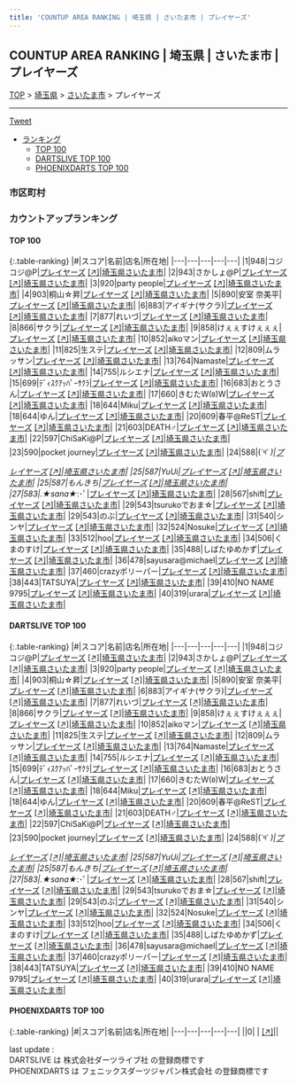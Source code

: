 ```yaml
---
title: 'COUNTUP AREA RANKING | 埼玉県 | さいたま市 | プレイヤーズ'
---
```

## COUNTUP AREA RANKING | 埼玉県 | さいたま市 | プレイヤーズ

[TOP](/darts/rank/) > [埼玉県](/darts/rank/埼玉県/) > [さいたま市](/darts/rank/埼玉県/さいたま市/) > プレイヤーズ

___

<a href="https://twitter.com/share?ref_src=twsrc%5Etfw" data-text="COUNTUP AREA RANKING | 埼玉県さいたま市プレイヤーズ" class="twitter-share-button" data-hashtags="DARTSLIVE,PHOENIXDARTS,darts,ダーツ" data-show-count="false">Tweet</a>

* [ランキング](#カウントアップランキング)
    * [TOP 100](#top-100)
    * [DARTSLIVE TOP 100](#dartslive-top-100)
    * [PHOENIXDARTS TOP 100](#phoenixdarts-top-100)

### 市区町村

<ul>

</ul>

### カウントアップランキング

#### TOP 100



{:.table-ranking}
|#|スコア|名前|店名|所在地|
|---|---|---|---|---|
|1|948|<span class="rank-name-dl">コジコジ@P</span>|<a href="/darts/rank/shops/08d51b96147e45190d9b047a20a7ba1e.html">プレイヤーズ</a> <a href="https://search.dartslive.com/jp/shop/08d51b96147e45190d9b047a20a7ba1e">[↗]</a>|<a href="/darts/rank/埼玉県/さいたま市">埼玉県さいたま市</a>|
|2|943|<span class="rank-name-dl">さかしょ@P</span>|<a href="/darts/rank/shops/08d51b96147e45190d9b047a20a7ba1e.html">プレイヤーズ</a> <a href="https://search.dartslive.com/jp/shop/08d51b96147e45190d9b047a20a7ba1e">[↗]</a>|<a href="/darts/rank/埼玉県/さいたま市">埼玉県さいたま市</a>|
|3|920|<span class="rank-name-dl">party people</span>|<a href="/darts/rank/shops/08d51b96147e45190d9b047a20a7ba1e.html">プレイヤーズ</a> <a href="https://search.dartslive.com/jp/shop/08d51b96147e45190d9b047a20a7ba1e">[↗]</a>|<a href="/darts/rank/埼玉県/さいたま市">埼玉県さいたま市</a>|
|4|903|<span class="rank-name-dl">桐山☆昇</span>|<a href="/darts/rank/shops/08d51b96147e45190d9b047a20a7ba1e.html">プレイヤーズ</a> <a href="https://search.dartslive.com/jp/shop/08d51b96147e45190d9b047a20a7ba1e">[↗]</a>|<a href="/darts/rank/埼玉県/さいたま市">埼玉県さいたま市</a>|
|5|890|<span class="rank-name-dl">安室 奈美平</span>|<a href="/darts/rank/shops/08d51b96147e45190d9b047a20a7ba1e.html">プレイヤーズ</a> <a href="https://search.dartslive.com/jp/shop/08d51b96147e45190d9b047a20a7ba1e">[↗]</a>|<a href="/darts/rank/埼玉県/さいたま市">埼玉県さいたま市</a>|
|6|883|<span class="rank-name-dl">アイギナ(サクラ)</span>|<a href="/darts/rank/shops/08d51b96147e45190d9b047a20a7ba1e.html">プレイヤーズ</a> <a href="https://search.dartslive.com/jp/shop/08d51b96147e45190d9b047a20a7ba1e">[↗]</a>|<a href="/darts/rank/埼玉県/さいたま市">埼玉県さいたま市</a>|
|7|877|<span class="rank-name-dl">れいづ</span>|<a href="/darts/rank/shops/08d51b96147e45190d9b047a20a7ba1e.html">プレイヤーズ</a> <a href="https://search.dartslive.com/jp/shop/08d51b96147e45190d9b047a20a7ba1e">[↗]</a>|<a href="/darts/rank/埼玉県/さいたま市">埼玉県さいたま市</a>|
|8|866|<span class="rank-name-dl">サクラ</span>|<a href="/darts/rank/shops/08d51b96147e45190d9b047a20a7ba1e.html">プレイヤーズ</a> <a href="https://search.dartslive.com/jp/shop/08d51b96147e45190d9b047a20a7ba1e">[↗]</a>|<a href="/darts/rank/埼玉県/さいたま市">埼玉県さいたま市</a>|
|9|858|<span class="rank-name-dl">けぇぇすけぇぇぇ</span>|<a href="/darts/rank/shops/08d51b96147e45190d9b047a20a7ba1e.html">プレイヤーズ</a> <a href="https://search.dartslive.com/jp/shop/08d51b96147e45190d9b047a20a7ba1e">[↗]</a>|<a href="/darts/rank/埼玉県/さいたま市">埼玉県さいたま市</a>|
|10|852|<span class="rank-name-dl">aikoマン</span>|<a href="/darts/rank/shops/08d51b96147e45190d9b047a20a7ba1e.html">プレイヤーズ</a> <a href="https://search.dartslive.com/jp/shop/08d51b96147e45190d9b047a20a7ba1e">[↗]</a>|<a href="/darts/rank/埼玉県/さいたま市">埼玉県さいたま市</a>|
|11|825|<span class="rank-name-dl">生ステ</span>|<a href="/darts/rank/shops/08d51b96147e45190d9b047a20a7ba1e.html">プレイヤーズ</a> <a href="https://search.dartslive.com/jp/shop/08d51b96147e45190d9b047a20a7ba1e">[↗]</a>|<a href="/darts/rank/埼玉県/さいたま市">埼玉県さいたま市</a>|
|12|809|<span class="rank-name-dl">ムラッサン</span>|<a href="/darts/rank/shops/08d51b96147e45190d9b047a20a7ba1e.html">プレイヤーズ</a> <a href="https://search.dartslive.com/jp/shop/08d51b96147e45190d9b047a20a7ba1e">[↗]</a>|<a href="/darts/rank/埼玉県/さいたま市">埼玉県さいたま市</a>|
|13|764|<span class="rank-name-dl">Namaste</span>|<a href="/darts/rank/shops/08d51b96147e45190d9b047a20a7ba1e.html">プレイヤーズ</a> <a href="https://search.dartslive.com/jp/shop/08d51b96147e45190d9b047a20a7ba1e">[↗]</a>|<a href="/darts/rank/埼玉県/さいたま市">埼玉県さいたま市</a>|
|14|755|<span class="rank-name-dl">ルシエナ</span>|<a href="/darts/rank/shops/08d51b96147e45190d9b047a20a7ba1e.html">プレイヤーズ</a> <a href="https://search.dartslive.com/jp/shop/08d51b96147e45190d9b047a20a7ba1e">[↗]</a>|<a href="/darts/rank/埼玉県/さいたま市">埼玉県さいたま市</a>|
|15|699|<span class="rank-name-dl">ﾃﾞｨｽｸｱｯﾊﾟｰｻｸﾗ</span>|<a href="/darts/rank/shops/08d51b96147e45190d9b047a20a7ba1e.html">プレイヤーズ</a> <a href="https://search.dartslive.com/jp/shop/08d51b96147e45190d9b047a20a7ba1e">[↗]</a>|<a href="/darts/rank/埼玉県/さいたま市">埼玉県さいたま市</a>|
|16|683|<span class="rank-name-dl">おとうさん</span>|<a href="/darts/rank/shops/08d51b96147e45190d9b047a20a7ba1e.html">プレイヤーズ</a> <a href="https://search.dartslive.com/jp/shop/08d51b96147e45190d9b047a20a7ba1e">[↗]</a>|<a href="/darts/rank/埼玉県/さいたま市">埼玉県さいたま市</a>|
|17|660|<span class="rank-name-dl">きむたW(`0`)W</span>|<a href="/darts/rank/shops/08d51b96147e45190d9b047a20a7ba1e.html">プレイヤーズ</a> <a href="https://search.dartslive.com/jp/shop/08d51b96147e45190d9b047a20a7ba1e">[↗]</a>|<a href="/darts/rank/埼玉県/さいたま市">埼玉県さいたま市</a>|
|18|644|<span class="rank-name-dl">Miku</span>|<a href="/darts/rank/shops/08d51b96147e45190d9b047a20a7ba1e.html">プレイヤーズ</a> <a href="https://search.dartslive.com/jp/shop/08d51b96147e45190d9b047a20a7ba1e">[↗]</a>|<a href="/darts/rank/埼玉県/さいたま市">埼玉県さいたま市</a>|
|18|644|<span class="rank-name-dl">ゆん</span>|<a href="/darts/rank/shops/08d51b96147e45190d9b047a20a7ba1e.html">プレイヤーズ</a> <a href="https://search.dartslive.com/jp/shop/08d51b96147e45190d9b047a20a7ba1e">[↗]</a>|<a href="/darts/rank/埼玉県/さいたま市">埼玉県さいたま市</a>|
|20|609|<span class="rank-name-dl">春平@ReST</span>|<a href="/darts/rank/shops/08d51b96147e45190d9b047a20a7ba1e.html">プレイヤーズ</a> <a href="https://search.dartslive.com/jp/shop/08d51b96147e45190d9b047a20a7ba1e">[↗]</a>|<a href="/darts/rank/埼玉県/さいたま市">埼玉県さいたま市</a>|
|21|603|<span class="rank-name-dl">DEATH♂</span>|<a href="/darts/rank/shops/08d51b96147e45190d9b047a20a7ba1e.html">プレイヤーズ</a> <a href="https://search.dartslive.com/jp/shop/08d51b96147e45190d9b047a20a7ba1e">[↗]</a>|<a href="/darts/rank/埼玉県/さいたま市">埼玉県さいたま市</a>|
|22|597|<span class="rank-name-dl">ChiSaKi@P</span>|<a href="/darts/rank/shops/08d51b96147e45190d9b047a20a7ba1e.html">プレイヤーズ</a> <a href="https://search.dartslive.com/jp/shop/08d51b96147e45190d9b047a20a7ba1e">[↗]</a>|<a href="/darts/rank/埼玉県/さいたま市">埼玉県さいたま市</a>|
|23|590|<span class="rank-name-dl">pocket journey</span>|<a href="/darts/rank/shops/08d51b96147e45190d9b047a20a7ba1e.html">プレイヤーズ</a> <a href="https://search.dartslive.com/jp/shop/08d51b96147e45190d9b047a20a7ba1e">[↗]</a>|<a href="/darts/rank/埼玉県/さいたま市">埼玉県さいたま市</a>|
|24|588|<span class="rank-name-dl">(*´༥` *)</span>|<a href="/darts/rank/shops/08d51b96147e45190d9b047a20a7ba1e.html">プレイヤーズ</a> <a href="https://search.dartslive.com/jp/shop/08d51b96147e45190d9b047a20a7ba1e">[↗]</a>|<a href="/darts/rank/埼玉県/さいたま市">埼玉県さいたま市</a>|
|25|587|<span class="rank-name-dl">YuUi</span>|<a href="/darts/rank/shops/08d51b96147e45190d9b047a20a7ba1e.html">プレイヤーズ</a> <a href="https://search.dartslive.com/jp/shop/08d51b96147e45190d9b047a20a7ba1e">[↗]</a>|<a href="/darts/rank/埼玉県/さいたま市">埼玉県さいたま市</a>|
|25|587|<span class="rank-name-dl">もんきち</span>|<a href="/darts/rank/shops/08d51b96147e45190d9b047a20a7ba1e.html">プレイヤーズ</a> <a href="https://search.dartslive.com/jp/shop/08d51b96147e45190d9b047a20a7ba1e">[↗]</a>|<a href="/darts/rank/埼玉県/さいたま市">埼玉県さいたま市</a>|
|27|583|<span class="rank-name-dl">.*★sana★*:･ﾟ</span>|<a href="/darts/rank/shops/08d51b96147e45190d9b047a20a7ba1e.html">プレイヤーズ</a> <a href="https://search.dartslive.com/jp/shop/08d51b96147e45190d9b047a20a7ba1e">[↗]</a>|<a href="/darts/rank/埼玉県/さいたま市">埼玉県さいたま市</a>|
|28|567|<span class="rank-name-dl">shift</span>|<a href="/darts/rank/shops/08d51b96147e45190d9b047a20a7ba1e.html">プレイヤーズ</a> <a href="https://search.dartslive.com/jp/shop/08d51b96147e45190d9b047a20a7ba1e">[↗]</a>|<a href="/darts/rank/埼玉県/さいたま市">埼玉県さいたま市</a>|
|29|543|<span class="rank-name-dl">tsurukoでおま☆</span>|<a href="/darts/rank/shops/08d51b96147e45190d9b047a20a7ba1e.html">プレイヤーズ</a> <a href="https://search.dartslive.com/jp/shop/08d51b96147e45190d9b047a20a7ba1e">[↗]</a>|<a href="/darts/rank/埼玉県/さいたま市">埼玉県さいたま市</a>|
|29|543|<span class="rank-name-dl">のぶ</span>|<a href="/darts/rank/shops/08d51b96147e45190d9b047a20a7ba1e.html">プレイヤーズ</a> <a href="https://search.dartslive.com/jp/shop/08d51b96147e45190d9b047a20a7ba1e">[↗]</a>|<a href="/darts/rank/埼玉県/さいたま市">埼玉県さいたま市</a>|
|31|540|<span class="rank-name-dl">シンヤ</span>|<a href="/darts/rank/shops/08d51b96147e45190d9b047a20a7ba1e.html">プレイヤーズ</a> <a href="https://search.dartslive.com/jp/shop/08d51b96147e45190d9b047a20a7ba1e">[↗]</a>|<a href="/darts/rank/埼玉県/さいたま市">埼玉県さいたま市</a>|
|32|524|<span class="rank-name-dl">Nosuke</span>|<a href="/darts/rank/shops/08d51b96147e45190d9b047a20a7ba1e.html">プレイヤーズ</a> <a href="https://search.dartslive.com/jp/shop/08d51b96147e45190d9b047a20a7ba1e">[↗]</a>|<a href="/darts/rank/埼玉県/さいたま市">埼玉県さいたま市</a>|
|33|512|<span class="rank-name-dl">hoo</span>|<a href="/darts/rank/shops/08d51b96147e45190d9b047a20a7ba1e.html">プレイヤーズ</a> <a href="https://search.dartslive.com/jp/shop/08d51b96147e45190d9b047a20a7ba1e">[↗]</a>|<a href="/darts/rank/埼玉県/さいたま市">埼玉県さいたま市</a>|
|34|506|<span class="rank-name-dl">くまのすけ</span>|<a href="/darts/rank/shops/08d51b96147e45190d9b047a20a7ba1e.html">プレイヤーズ</a> <a href="https://search.dartslive.com/jp/shop/08d51b96147e45190d9b047a20a7ba1e">[↗]</a>|<a href="/darts/rank/埼玉県/さいたま市">埼玉県さいたま市</a>|
|35|488|<span class="rank-name-dl">しばたゆめかず</span>|<a href="/darts/rank/shops/08d51b96147e45190d9b047a20a7ba1e.html">プレイヤーズ</a> <a href="https://search.dartslive.com/jp/shop/08d51b96147e45190d9b047a20a7ba1e">[↗]</a>|<a href="/darts/rank/埼玉県/さいたま市">埼玉県さいたま市</a>|
|36|478|<span class="rank-name-dl">sayusara@michael</span>|<a href="/darts/rank/shops/08d51b96147e45190d9b047a20a7ba1e.html">プレイヤーズ</a> <a href="https://search.dartslive.com/jp/shop/08d51b96147e45190d9b047a20a7ba1e">[↗]</a>|<a href="/darts/rank/埼玉県/さいたま市">埼玉県さいたま市</a>|
|37|460|<span class="rank-name-dl">crazyポリーパー</span>|<a href="/darts/rank/shops/08d51b96147e45190d9b047a20a7ba1e.html">プレイヤーズ</a> <a href="https://search.dartslive.com/jp/shop/08d51b96147e45190d9b047a20a7ba1e">[↗]</a>|<a href="/darts/rank/埼玉県/さいたま市">埼玉県さいたま市</a>|
|38|443|<span class="rank-name-dl">TATSUYA</span>|<a href="/darts/rank/shops/08d51b96147e45190d9b047a20a7ba1e.html">プレイヤーズ</a> <a href="https://search.dartslive.com/jp/shop/08d51b96147e45190d9b047a20a7ba1e">[↗]</a>|<a href="/darts/rank/埼玉県/さいたま市">埼玉県さいたま市</a>|
|39|410|<span class="rank-name-dl">NO NAME 9795</span>|<a href="/darts/rank/shops/08d51b96147e45190d9b047a20a7ba1e.html">プレイヤーズ</a> <a href="https://search.dartslive.com/jp/shop/08d51b96147e45190d9b047a20a7ba1e">[↗]</a>|<a href="/darts/rank/埼玉県/さいたま市">埼玉県さいたま市</a>|
|40|319|<span class="rank-name-dl">urara</span>|<a href="/darts/rank/shops/08d51b96147e45190d9b047a20a7ba1e.html">プレイヤーズ</a> <a href="https://search.dartslive.com/jp/shop/08d51b96147e45190d9b047a20a7ba1e">[↗]</a>|<a href="/darts/rank/埼玉県/さいたま市">埼玉県さいたま市</a>|


#### DARTSLIVE TOP 100



{:.table-ranking}
|#|スコア|名前|店名|所在地|
|---|---|---|---|---|
|1|948|<span class="rank-name-dl">コジコジ@P</span>|<a href="/darts/rank/shops/08d51b96147e45190d9b047a20a7ba1e.html">プレイヤーズ</a> <a href="https://search.dartslive.com/jp/shop/08d51b96147e45190d9b047a20a7ba1e">[↗]</a>|<a href="/darts/rank/埼玉県/さいたま市">埼玉県さいたま市</a>|
|2|943|<span class="rank-name-dl">さかしょ@P</span>|<a href="/darts/rank/shops/08d51b96147e45190d9b047a20a7ba1e.html">プレイヤーズ</a> <a href="https://search.dartslive.com/jp/shop/08d51b96147e45190d9b047a20a7ba1e">[↗]</a>|<a href="/darts/rank/埼玉県/さいたま市">埼玉県さいたま市</a>|
|3|920|<span class="rank-name-dl">party people</span>|<a href="/darts/rank/shops/08d51b96147e45190d9b047a20a7ba1e.html">プレイヤーズ</a> <a href="https://search.dartslive.com/jp/shop/08d51b96147e45190d9b047a20a7ba1e">[↗]</a>|<a href="/darts/rank/埼玉県/さいたま市">埼玉県さいたま市</a>|
|4|903|<span class="rank-name-dl">桐山☆昇</span>|<a href="/darts/rank/shops/08d51b96147e45190d9b047a20a7ba1e.html">プレイヤーズ</a> <a href="https://search.dartslive.com/jp/shop/08d51b96147e45190d9b047a20a7ba1e">[↗]</a>|<a href="/darts/rank/埼玉県/さいたま市">埼玉県さいたま市</a>|
|5|890|<span class="rank-name-dl">安室 奈美平</span>|<a href="/darts/rank/shops/08d51b96147e45190d9b047a20a7ba1e.html">プレイヤーズ</a> <a href="https://search.dartslive.com/jp/shop/08d51b96147e45190d9b047a20a7ba1e">[↗]</a>|<a href="/darts/rank/埼玉県/さいたま市">埼玉県さいたま市</a>|
|6|883|<span class="rank-name-dl">アイギナ(サクラ)</span>|<a href="/darts/rank/shops/08d51b96147e45190d9b047a20a7ba1e.html">プレイヤーズ</a> <a href="https://search.dartslive.com/jp/shop/08d51b96147e45190d9b047a20a7ba1e">[↗]</a>|<a href="/darts/rank/埼玉県/さいたま市">埼玉県さいたま市</a>|
|7|877|<span class="rank-name-dl">れいづ</span>|<a href="/darts/rank/shops/08d51b96147e45190d9b047a20a7ba1e.html">プレイヤーズ</a> <a href="https://search.dartslive.com/jp/shop/08d51b96147e45190d9b047a20a7ba1e">[↗]</a>|<a href="/darts/rank/埼玉県/さいたま市">埼玉県さいたま市</a>|
|8|866|<span class="rank-name-dl">サクラ</span>|<a href="/darts/rank/shops/08d51b96147e45190d9b047a20a7ba1e.html">プレイヤーズ</a> <a href="https://search.dartslive.com/jp/shop/08d51b96147e45190d9b047a20a7ba1e">[↗]</a>|<a href="/darts/rank/埼玉県/さいたま市">埼玉県さいたま市</a>|
|9|858|<span class="rank-name-dl">けぇぇすけぇぇぇ</span>|<a href="/darts/rank/shops/08d51b96147e45190d9b047a20a7ba1e.html">プレイヤーズ</a> <a href="https://search.dartslive.com/jp/shop/08d51b96147e45190d9b047a20a7ba1e">[↗]</a>|<a href="/darts/rank/埼玉県/さいたま市">埼玉県さいたま市</a>|
|10|852|<span class="rank-name-dl">aikoマン</span>|<a href="/darts/rank/shops/08d51b96147e45190d9b047a20a7ba1e.html">プレイヤーズ</a> <a href="https://search.dartslive.com/jp/shop/08d51b96147e45190d9b047a20a7ba1e">[↗]</a>|<a href="/darts/rank/埼玉県/さいたま市">埼玉県さいたま市</a>|
|11|825|<span class="rank-name-dl">生ステ</span>|<a href="/darts/rank/shops/08d51b96147e45190d9b047a20a7ba1e.html">プレイヤーズ</a> <a href="https://search.dartslive.com/jp/shop/08d51b96147e45190d9b047a20a7ba1e">[↗]</a>|<a href="/darts/rank/埼玉県/さいたま市">埼玉県さいたま市</a>|
|12|809|<span class="rank-name-dl">ムラッサン</span>|<a href="/darts/rank/shops/08d51b96147e45190d9b047a20a7ba1e.html">プレイヤーズ</a> <a href="https://search.dartslive.com/jp/shop/08d51b96147e45190d9b047a20a7ba1e">[↗]</a>|<a href="/darts/rank/埼玉県/さいたま市">埼玉県さいたま市</a>|
|13|764|<span class="rank-name-dl">Namaste</span>|<a href="/darts/rank/shops/08d51b96147e45190d9b047a20a7ba1e.html">プレイヤーズ</a> <a href="https://search.dartslive.com/jp/shop/08d51b96147e45190d9b047a20a7ba1e">[↗]</a>|<a href="/darts/rank/埼玉県/さいたま市">埼玉県さいたま市</a>|
|14|755|<span class="rank-name-dl">ルシエナ</span>|<a href="/darts/rank/shops/08d51b96147e45190d9b047a20a7ba1e.html">プレイヤーズ</a> <a href="https://search.dartslive.com/jp/shop/08d51b96147e45190d9b047a20a7ba1e">[↗]</a>|<a href="/darts/rank/埼玉県/さいたま市">埼玉県さいたま市</a>|
|15|699|<span class="rank-name-dl">ﾃﾞｨｽｸｱｯﾊﾟｰｻｸﾗ</span>|<a href="/darts/rank/shops/08d51b96147e45190d9b047a20a7ba1e.html">プレイヤーズ</a> <a href="https://search.dartslive.com/jp/shop/08d51b96147e45190d9b047a20a7ba1e">[↗]</a>|<a href="/darts/rank/埼玉県/さいたま市">埼玉県さいたま市</a>|
|16|683|<span class="rank-name-dl">おとうさん</span>|<a href="/darts/rank/shops/08d51b96147e45190d9b047a20a7ba1e.html">プレイヤーズ</a> <a href="https://search.dartslive.com/jp/shop/08d51b96147e45190d9b047a20a7ba1e">[↗]</a>|<a href="/darts/rank/埼玉県/さいたま市">埼玉県さいたま市</a>|
|17|660|<span class="rank-name-dl">きむたW(`0`)W</span>|<a href="/darts/rank/shops/08d51b96147e45190d9b047a20a7ba1e.html">プレイヤーズ</a> <a href="https://search.dartslive.com/jp/shop/08d51b96147e45190d9b047a20a7ba1e">[↗]</a>|<a href="/darts/rank/埼玉県/さいたま市">埼玉県さいたま市</a>|
|18|644|<span class="rank-name-dl">Miku</span>|<a href="/darts/rank/shops/08d51b96147e45190d9b047a20a7ba1e.html">プレイヤーズ</a> <a href="https://search.dartslive.com/jp/shop/08d51b96147e45190d9b047a20a7ba1e">[↗]</a>|<a href="/darts/rank/埼玉県/さいたま市">埼玉県さいたま市</a>|
|18|644|<span class="rank-name-dl">ゆん</span>|<a href="/darts/rank/shops/08d51b96147e45190d9b047a20a7ba1e.html">プレイヤーズ</a> <a href="https://search.dartslive.com/jp/shop/08d51b96147e45190d9b047a20a7ba1e">[↗]</a>|<a href="/darts/rank/埼玉県/さいたま市">埼玉県さいたま市</a>|
|20|609|<span class="rank-name-dl">春平@ReST</span>|<a href="/darts/rank/shops/08d51b96147e45190d9b047a20a7ba1e.html">プレイヤーズ</a> <a href="https://search.dartslive.com/jp/shop/08d51b96147e45190d9b047a20a7ba1e">[↗]</a>|<a href="/darts/rank/埼玉県/さいたま市">埼玉県さいたま市</a>|
|21|603|<span class="rank-name-dl">DEATH♂</span>|<a href="/darts/rank/shops/08d51b96147e45190d9b047a20a7ba1e.html">プレイヤーズ</a> <a href="https://search.dartslive.com/jp/shop/08d51b96147e45190d9b047a20a7ba1e">[↗]</a>|<a href="/darts/rank/埼玉県/さいたま市">埼玉県さいたま市</a>|
|22|597|<span class="rank-name-dl">ChiSaKi@P</span>|<a href="/darts/rank/shops/08d51b96147e45190d9b047a20a7ba1e.html">プレイヤーズ</a> <a href="https://search.dartslive.com/jp/shop/08d51b96147e45190d9b047a20a7ba1e">[↗]</a>|<a href="/darts/rank/埼玉県/さいたま市">埼玉県さいたま市</a>|
|23|590|<span class="rank-name-dl">pocket journey</span>|<a href="/darts/rank/shops/08d51b96147e45190d9b047a20a7ba1e.html">プレイヤーズ</a> <a href="https://search.dartslive.com/jp/shop/08d51b96147e45190d9b047a20a7ba1e">[↗]</a>|<a href="/darts/rank/埼玉県/さいたま市">埼玉県さいたま市</a>|
|24|588|<span class="rank-name-dl">(*´༥` *)</span>|<a href="/darts/rank/shops/08d51b96147e45190d9b047a20a7ba1e.html">プレイヤーズ</a> <a href="https://search.dartslive.com/jp/shop/08d51b96147e45190d9b047a20a7ba1e">[↗]</a>|<a href="/darts/rank/埼玉県/さいたま市">埼玉県さいたま市</a>|
|25|587|<span class="rank-name-dl">YuUi</span>|<a href="/darts/rank/shops/08d51b96147e45190d9b047a20a7ba1e.html">プレイヤーズ</a> <a href="https://search.dartslive.com/jp/shop/08d51b96147e45190d9b047a20a7ba1e">[↗]</a>|<a href="/darts/rank/埼玉県/さいたま市">埼玉県さいたま市</a>|
|25|587|<span class="rank-name-dl">もんきち</span>|<a href="/darts/rank/shops/08d51b96147e45190d9b047a20a7ba1e.html">プレイヤーズ</a> <a href="https://search.dartslive.com/jp/shop/08d51b96147e45190d9b047a20a7ba1e">[↗]</a>|<a href="/darts/rank/埼玉県/さいたま市">埼玉県さいたま市</a>|
|27|583|<span class="rank-name-dl">.*★sana★*:･ﾟ</span>|<a href="/darts/rank/shops/08d51b96147e45190d9b047a20a7ba1e.html">プレイヤーズ</a> <a href="https://search.dartslive.com/jp/shop/08d51b96147e45190d9b047a20a7ba1e">[↗]</a>|<a href="/darts/rank/埼玉県/さいたま市">埼玉県さいたま市</a>|
|28|567|<span class="rank-name-dl">shift</span>|<a href="/darts/rank/shops/08d51b96147e45190d9b047a20a7ba1e.html">プレイヤーズ</a> <a href="https://search.dartslive.com/jp/shop/08d51b96147e45190d9b047a20a7ba1e">[↗]</a>|<a href="/darts/rank/埼玉県/さいたま市">埼玉県さいたま市</a>|
|29|543|<span class="rank-name-dl">tsurukoでおま☆</span>|<a href="/darts/rank/shops/08d51b96147e45190d9b047a20a7ba1e.html">プレイヤーズ</a> <a href="https://search.dartslive.com/jp/shop/08d51b96147e45190d9b047a20a7ba1e">[↗]</a>|<a href="/darts/rank/埼玉県/さいたま市">埼玉県さいたま市</a>|
|29|543|<span class="rank-name-dl">のぶ</span>|<a href="/darts/rank/shops/08d51b96147e45190d9b047a20a7ba1e.html">プレイヤーズ</a> <a href="https://search.dartslive.com/jp/shop/08d51b96147e45190d9b047a20a7ba1e">[↗]</a>|<a href="/darts/rank/埼玉県/さいたま市">埼玉県さいたま市</a>|
|31|540|<span class="rank-name-dl">シンヤ</span>|<a href="/darts/rank/shops/08d51b96147e45190d9b047a20a7ba1e.html">プレイヤーズ</a> <a href="https://search.dartslive.com/jp/shop/08d51b96147e45190d9b047a20a7ba1e">[↗]</a>|<a href="/darts/rank/埼玉県/さいたま市">埼玉県さいたま市</a>|
|32|524|<span class="rank-name-dl">Nosuke</span>|<a href="/darts/rank/shops/08d51b96147e45190d9b047a20a7ba1e.html">プレイヤーズ</a> <a href="https://search.dartslive.com/jp/shop/08d51b96147e45190d9b047a20a7ba1e">[↗]</a>|<a href="/darts/rank/埼玉県/さいたま市">埼玉県さいたま市</a>|
|33|512|<span class="rank-name-dl">hoo</span>|<a href="/darts/rank/shops/08d51b96147e45190d9b047a20a7ba1e.html">プレイヤーズ</a> <a href="https://search.dartslive.com/jp/shop/08d51b96147e45190d9b047a20a7ba1e">[↗]</a>|<a href="/darts/rank/埼玉県/さいたま市">埼玉県さいたま市</a>|
|34|506|<span class="rank-name-dl">くまのすけ</span>|<a href="/darts/rank/shops/08d51b96147e45190d9b047a20a7ba1e.html">プレイヤーズ</a> <a href="https://search.dartslive.com/jp/shop/08d51b96147e45190d9b047a20a7ba1e">[↗]</a>|<a href="/darts/rank/埼玉県/さいたま市">埼玉県さいたま市</a>|
|35|488|<span class="rank-name-dl">しばたゆめかず</span>|<a href="/darts/rank/shops/08d51b96147e45190d9b047a20a7ba1e.html">プレイヤーズ</a> <a href="https://search.dartslive.com/jp/shop/08d51b96147e45190d9b047a20a7ba1e">[↗]</a>|<a href="/darts/rank/埼玉県/さいたま市">埼玉県さいたま市</a>|
|36|478|<span class="rank-name-dl">sayusara@michael</span>|<a href="/darts/rank/shops/08d51b96147e45190d9b047a20a7ba1e.html">プレイヤーズ</a> <a href="https://search.dartslive.com/jp/shop/08d51b96147e45190d9b047a20a7ba1e">[↗]</a>|<a href="/darts/rank/埼玉県/さいたま市">埼玉県さいたま市</a>|
|37|460|<span class="rank-name-dl">crazyポリーパー</span>|<a href="/darts/rank/shops/08d51b96147e45190d9b047a20a7ba1e.html">プレイヤーズ</a> <a href="https://search.dartslive.com/jp/shop/08d51b96147e45190d9b047a20a7ba1e">[↗]</a>|<a href="/darts/rank/埼玉県/さいたま市">埼玉県さいたま市</a>|
|38|443|<span class="rank-name-dl">TATSUYA</span>|<a href="/darts/rank/shops/08d51b96147e45190d9b047a20a7ba1e.html">プレイヤーズ</a> <a href="https://search.dartslive.com/jp/shop/08d51b96147e45190d9b047a20a7ba1e">[↗]</a>|<a href="/darts/rank/埼玉県/さいたま市">埼玉県さいたま市</a>|
|39|410|<span class="rank-name-dl">NO NAME 9795</span>|<a href="/darts/rank/shops/08d51b96147e45190d9b047a20a7ba1e.html">プレイヤーズ</a> <a href="https://search.dartslive.com/jp/shop/08d51b96147e45190d9b047a20a7ba1e">[↗]</a>|<a href="/darts/rank/埼玉県/さいたま市">埼玉県さいたま市</a>|
|40|319|<span class="rank-name-dl">urara</span>|<a href="/darts/rank/shops/08d51b96147e45190d9b047a20a7ba1e.html">プレイヤーズ</a> <a href="https://search.dartslive.com/jp/shop/08d51b96147e45190d9b047a20a7ba1e">[↗]</a>|<a href="/darts/rank/埼玉県/さいたま市">埼玉県さいたま市</a>|


#### PHOENIXDARTS TOP 100



{:.table-ranking}
|#|スコア|名前|店名|所在地|
|---|---|---|---|---|
||0|<span class="rank-name-dl"> </span>|<a href="/darts/rank/shops/.html"></a> <a href="">[↗]</a>|<a href="/darts/rank//"></a>|


<div class="footer border-top border-gray-light mt-5 pt-3 text-right text-gray">
    last update : <span style="font-weight: italic" id="foot_last_modified"></span><br />
    DARTSLIVE は 株式会社ダーツライブ社 の登録商標です<br />
    PHOENIXDARTS は フェニックスダーツジャパン株式会社 の登録商標です<br />
</div>

<script src="https://cdnjs.cloudflare.com/ajax/libs/jquery.tablesorter/2.31.3/js/jquery.tablesorter.min.js" integrity="sha512-qzgd5cYSZcosqpzpn7zF2ZId8f/8CHmFKZ8j7mU4OUXTNRd5g+ZHBPsgKEwoqxCtdQvExE5LprwwPAgoicguNg==" crossorigin="anonymous" referrerpolicy="no-referrer"></script>
<link rel="stylesheet" href="https://cdnjs.cloudflare.com/ajax/libs/jquery.tablesorter/2.31.3/css/theme.default.min.css" integrity="sha512-wghhOJkjQX0Lh3NSWvNKeZ0ZpNn+SPVXX1Qyc9OCaogADktxrBiBdKGDoqVUOyhStvMBmJQ8ZdMHiR3wuEq8+w==" crossorigin="anonymous" referrerpolicy="no-referrer" />
<script>
$(function() {
    $(".table-ranking").tablesorter({sortList:[[0, 0]]});
    $("#foot_last_modified").text(formatDate(new Date(document.lastModified), 'yyyy-MM-dd HH:mm:ss'));
});
</script>

<script async src="https://platform.twitter.com/widgets.js" charset="utf-8"></script>